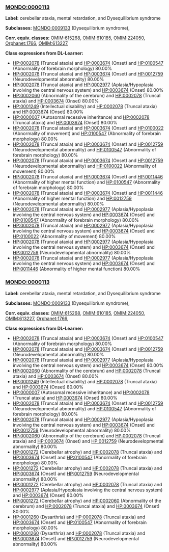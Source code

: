 
### [MONDO:0000113](http://purl.obolibrary.org/obo/MONDO_0000113)
**Label:** cerebellar ataxia, mental retardation, and Dysequilibrium syndrome

**Subclasses:** [MONDO:0009133](http://purl.obolibrary.org/obo/MONDO_0009133) (Dysequilibrium syndrome), 

**Corr. equiv. classes:** [OMIM:615268](http://purl.obolibrary.org/obo/OMIM_615268), [OMIM:610185](http://purl.obolibrary.org/obo/OMIM_610185), [OMIM:224050](http://purl.obolibrary.org/obo/OMIM_224050), [Orphanet:1766](http://www.orpha.net/ORDO/Orphanet_1766), [OMIM:613227](http://purl.obolibrary.org/obo/OMIM_613227), 

**Class expressions from DL-Learner:**

- [HP:0002078](http://purl.obolibrary.org/obo/HP_0002078) (Truncal ataxia) and [HP:0003674](http://purl.obolibrary.org/obo/HP_0003674) (Onset) and [HP:0100547](http://purl.obolibrary.org/obo/HP_0100547) (Abnormality of forebrain morphology) 80.00%
- [HP:0002078](http://purl.obolibrary.org/obo/HP_0002078) (Truncal ataxia) and [HP:0003674](http://purl.obolibrary.org/obo/HP_0003674) (Onset) and [HP:0012759](http://purl.obolibrary.org/obo/HP_0012759) (Neurodevelopmental abnormality) 80.00%
- [HP:0002078](http://purl.obolibrary.org/obo/HP_0002078) (Truncal ataxia) and [HP:0002977](http://purl.obolibrary.org/obo/HP_0002977) (Aplasia/Hypoplasia involving the central nervous system) and [HP:0003674](http://purl.obolibrary.org/obo/HP_0003674) (Onset) 80.00%
- [HP:0002060](http://purl.obolibrary.org/obo/HP_0002060) (Abnormality of the cerebrum) and [HP:0002078](http://purl.obolibrary.org/obo/HP_0002078) (Truncal ataxia) and [HP:0003674](http://purl.obolibrary.org/obo/HP_0003674) (Onset) 80.00%
- [HP:0001249](http://purl.obolibrary.org/obo/HP_0001249) (Intellectual disability) and [HP:0002078](http://purl.obolibrary.org/obo/HP_0002078) (Truncal ataxia) and [HP:0003674](http://purl.obolibrary.org/obo/HP_0003674) (Onset) 80.00%
- [HP:0000007](http://purl.obolibrary.org/obo/HP_0000007) (Autosomal recessive inheritance) and [HP:0002078](http://purl.obolibrary.org/obo/HP_0002078) (Truncal ataxia) and [HP:0003674](http://purl.obolibrary.org/obo/HP_0003674) (Onset) 80.00%
- [HP:0002078](http://purl.obolibrary.org/obo/HP_0002078) (Truncal ataxia) and [HP:0003674](http://purl.obolibrary.org/obo/HP_0003674) (Onset) and [HP:0100022](http://purl.obolibrary.org/obo/HP_0100022) (Abnormality of movement) and [HP:0100547](http://purl.obolibrary.org/obo/HP_0100547) (Abnormality of forebrain morphology) 80.00%
- [HP:0002078](http://purl.obolibrary.org/obo/HP_0002078) (Truncal ataxia) and [HP:0003674](http://purl.obolibrary.org/obo/HP_0003674) (Onset) and [HP:0012759](http://purl.obolibrary.org/obo/HP_0012759) (Neurodevelopmental abnormality) and [HP:0100547](http://purl.obolibrary.org/obo/HP_0100547) (Abnormality of forebrain morphology) 80.00%
- [HP:0002078](http://purl.obolibrary.org/obo/HP_0002078) (Truncal ataxia) and [HP:0003674](http://purl.obolibrary.org/obo/HP_0003674) (Onset) and [HP:0012759](http://purl.obolibrary.org/obo/HP_0012759) (Neurodevelopmental abnormality) and [HP:0100022](http://purl.obolibrary.org/obo/HP_0100022) (Abnormality of movement) 80.00%
- [HP:0002078](http://purl.obolibrary.org/obo/HP_0002078) (Truncal ataxia) and [HP:0003674](http://purl.obolibrary.org/obo/HP_0003674) (Onset) and [HP:0011446](http://purl.obolibrary.org/obo/HP_0011446) (Abnormality of higher mental function) and [HP:0100547](http://purl.obolibrary.org/obo/HP_0100547) (Abnormality of forebrain morphology) 80.00%
- [HP:0002078](http://purl.obolibrary.org/obo/HP_0002078) (Truncal ataxia) and [HP:0003674](http://purl.obolibrary.org/obo/HP_0003674) (Onset) and [HP:0011446](http://purl.obolibrary.org/obo/HP_0011446) (Abnormality of higher mental function) and [HP:0012759](http://purl.obolibrary.org/obo/HP_0012759) (Neurodevelopmental abnormality) 80.00%
- [HP:0002078](http://purl.obolibrary.org/obo/HP_0002078) (Truncal ataxia) and [HP:0002977](http://purl.obolibrary.org/obo/HP_0002977) (Aplasia/Hypoplasia involving the central nervous system) and [HP:0003674](http://purl.obolibrary.org/obo/HP_0003674) (Onset) and [HP:0100547](http://purl.obolibrary.org/obo/HP_0100547) (Abnormality of forebrain morphology) 80.00%
- [HP:0002078](http://purl.obolibrary.org/obo/HP_0002078) (Truncal ataxia) and [HP:0002977](http://purl.obolibrary.org/obo/HP_0002977) (Aplasia/Hypoplasia involving the central nervous system) and [HP:0003674](http://purl.obolibrary.org/obo/HP_0003674) (Onset) and [HP:0100022](http://purl.obolibrary.org/obo/HP_0100022) (Abnormality of movement) 80.00%
- [HP:0002078](http://purl.obolibrary.org/obo/HP_0002078) (Truncal ataxia) and [HP:0002977](http://purl.obolibrary.org/obo/HP_0002977) (Aplasia/Hypoplasia involving the central nervous system) and [HP:0003674](http://purl.obolibrary.org/obo/HP_0003674) (Onset) and [HP:0012759](http://purl.obolibrary.org/obo/HP_0012759) (Neurodevelopmental abnormality) 80.00%
- [HP:0002078](http://purl.obolibrary.org/obo/HP_0002078) (Truncal ataxia) and [HP:0002977](http://purl.obolibrary.org/obo/HP_0002977) (Aplasia/Hypoplasia involving the central nervous system) and [HP:0003674](http://purl.obolibrary.org/obo/HP_0003674) (Onset) and [HP:0011446](http://purl.obolibrary.org/obo/HP_0011446) (Abnormality of higher mental function) 80.00%



### [MONDO:0000113](http://purl.obolibrary.org/obo/MONDO_0000113)
**Label:** cerebellar ataxia, mental retardation, and Dysequilibrium syndrome

**Subclasses:** [MONDO:0009133](http://purl.obolibrary.org/obo/MONDO_0009133) (Dysequilibrium syndrome), 

**Corr. equiv. classes:** [OMIM:615268](http://purl.obolibrary.org/obo/OMIM_615268), [OMIM:610185](http://purl.obolibrary.org/obo/OMIM_610185), [OMIM:224050](http://purl.obolibrary.org/obo/OMIM_224050), [OMIM:613227](http://purl.obolibrary.org/obo/OMIM_613227), [Orphanet:1766](http://www.orpha.net/ORDO/Orphanet_1766), 

**Class expressions from DL-Learner:**

- [HP:0002078](http://purl.obolibrary.org/obo/HP_0002078) (Truncal ataxia) and [HP:0003674](http://purl.obolibrary.org/obo/HP_0003674) (Onset) and [HP:0100547](http://purl.obolibrary.org/obo/HP_0100547) (Abnormality of forebrain morphology) 80.00%
- [HP:0002078](http://purl.obolibrary.org/obo/HP_0002078) (Truncal ataxia) and [HP:0003674](http://purl.obolibrary.org/obo/HP_0003674) (Onset) and [HP:0012759](http://purl.obolibrary.org/obo/HP_0012759) (Neurodevelopmental abnormality) 80.00%
- [HP:0002078](http://purl.obolibrary.org/obo/HP_0002078) (Truncal ataxia) and [HP:0002977](http://purl.obolibrary.org/obo/HP_0002977) (Aplasia/Hypoplasia involving the central nervous system) and [HP:0003674](http://purl.obolibrary.org/obo/HP_0003674) (Onset) 80.00%
- [HP:0002060](http://purl.obolibrary.org/obo/HP_0002060) (Abnormality of the cerebrum) and [HP:0002078](http://purl.obolibrary.org/obo/HP_0002078) (Truncal ataxia) and [HP:0003674](http://purl.obolibrary.org/obo/HP_0003674) (Onset) 80.00%
- [HP:0001249](http://purl.obolibrary.org/obo/HP_0001249) (Intellectual disability) and [HP:0002078](http://purl.obolibrary.org/obo/HP_0002078) (Truncal ataxia) and [HP:0003674](http://purl.obolibrary.org/obo/HP_0003674) (Onset) 80.00%
- [HP:0000007](http://purl.obolibrary.org/obo/HP_0000007) (Autosomal recessive inheritance) and [HP:0002078](http://purl.obolibrary.org/obo/HP_0002078) (Truncal ataxia) and [HP:0003674](http://purl.obolibrary.org/obo/HP_0003674) (Onset) 80.00%
- [HP:0002078](http://purl.obolibrary.org/obo/HP_0002078) (Truncal ataxia) and [HP:0003674](http://purl.obolibrary.org/obo/HP_0003674) (Onset) and [HP:0012759](http://purl.obolibrary.org/obo/HP_0012759) (Neurodevelopmental abnormality) and [HP:0100547](http://purl.obolibrary.org/obo/HP_0100547) (Abnormality of forebrain morphology) 80.00%
- [HP:0002078](http://purl.obolibrary.org/obo/HP_0002078) (Truncal ataxia) and [HP:0002977](http://purl.obolibrary.org/obo/HP_0002977) (Aplasia/Hypoplasia involving the central nervous system) and [HP:0003674](http://purl.obolibrary.org/obo/HP_0003674) (Onset) and [HP:0012759](http://purl.obolibrary.org/obo/HP_0012759) (Neurodevelopmental abnormality) 80.00%
- [HP:0002060](http://purl.obolibrary.org/obo/HP_0002060) (Abnormality of the cerebrum) and [HP:0002078](http://purl.obolibrary.org/obo/HP_0002078) (Truncal ataxia) and [HP:0003674](http://purl.obolibrary.org/obo/HP_0003674) (Onset) and [HP:0012759](http://purl.obolibrary.org/obo/HP_0012759) (Neurodevelopmental abnormality) 80.00%
- [HP:0001272](http://purl.obolibrary.org/obo/HP_0001272) (Cerebellar atrophy) and [HP:0002078](http://purl.obolibrary.org/obo/HP_0002078) (Truncal ataxia) and [HP:0003674](http://purl.obolibrary.org/obo/HP_0003674) (Onset) and [HP:0100547](http://purl.obolibrary.org/obo/HP_0100547) (Abnormality of forebrain morphology) 80.00%
- [HP:0001272](http://purl.obolibrary.org/obo/HP_0001272) (Cerebellar atrophy) and [HP:0002078](http://purl.obolibrary.org/obo/HP_0002078) (Truncal ataxia) and [HP:0003674](http://purl.obolibrary.org/obo/HP_0003674) (Onset) and [HP:0012759](http://purl.obolibrary.org/obo/HP_0012759) (Neurodevelopmental abnormality) 80.00%
- [HP:0001272](http://purl.obolibrary.org/obo/HP_0001272) (Cerebellar atrophy) and [HP:0002078](http://purl.obolibrary.org/obo/HP_0002078) (Truncal ataxia) and [HP:0002977](http://purl.obolibrary.org/obo/HP_0002977) (Aplasia/Hypoplasia involving the central nervous system) and [HP:0003674](http://purl.obolibrary.org/obo/HP_0003674) (Onset) 80.00%
- [HP:0001272](http://purl.obolibrary.org/obo/HP_0001272) (Cerebellar atrophy) and [HP:0002060](http://purl.obolibrary.org/obo/HP_0002060) (Abnormality of the cerebrum) and [HP:0002078](http://purl.obolibrary.org/obo/HP_0002078) (Truncal ataxia) and [HP:0003674](http://purl.obolibrary.org/obo/HP_0003674) (Onset) 80.00%
- [HP:0001260](http://purl.obolibrary.org/obo/HP_0001260) (Dysarthria) and [HP:0002078](http://purl.obolibrary.org/obo/HP_0002078) (Truncal ataxia) and [HP:0003674](http://purl.obolibrary.org/obo/HP_0003674) (Onset) and [HP:0100547](http://purl.obolibrary.org/obo/HP_0100547) (Abnormality of forebrain morphology) 80.00%
- [HP:0001260](http://purl.obolibrary.org/obo/HP_0001260) (Dysarthria) and [HP:0002078](http://purl.obolibrary.org/obo/HP_0002078) (Truncal ataxia) and [HP:0003674](http://purl.obolibrary.org/obo/HP_0003674) (Onset) and [HP:0012759](http://purl.obolibrary.org/obo/HP_0012759) (Neurodevelopmental abnormality) 80.00%


